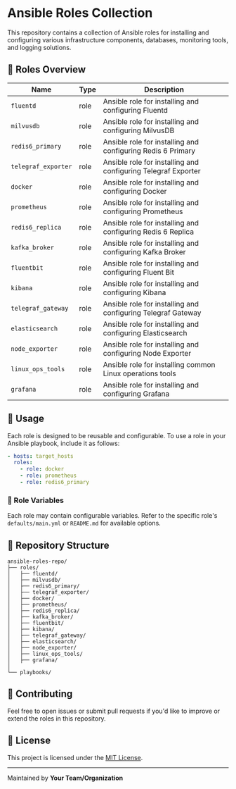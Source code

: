 # Ansible Roles Collection

This repository contains a collection of Ansible roles for installing and configuring various infrastructure components, databases, monitoring tools, and logging solutions.

## 📌 Roles Overview

| Name                | Type  | Description                                      |
|---------------------|-------|--------------------------------------------------|
| `fluentd`           | role  | Ansible role for installing and configuring Fluentd |
| `milvusdb`          | role  | Ansible role for installing and configuring MilvusDB |
| `redis6_primary`    | role  | Ansible role for installing and configuring Redis 6 Primary |
| `telegraf_exporter` | role  | Ansible role for installing and configuring Telegraf Exporter |
| `docker`            | role  | Ansible role for installing and configuring Docker |
| `prometheus`        | role  | Ansible role for installing and configuring Prometheus |
| `redis6_replica`    | role  | Ansible role for installing and configuring Redis 6 Replica |
| `kafka_broker`      | role  | Ansible role for installing and configuring Kafka Broker |
| `fluentbit`         | role  | Ansible role for installing and configuring Fluent Bit |
| `kibana`            | role  | Ansible role for installing and configuring Kibana |
| `telegraf_gateway`  | role  | Ansible role for installing and configuring Telegraf Gateway |
| `elasticsearch`     | role  | Ansible role for installing and configuring Elasticsearch |
| `node_exporter`     | role  | Ansible role for installing and configuring Node Exporter |
| `linux_ops_tools`   | role  | Ansible role for installing common Linux operations tools |
| `grafana`           | role  | Ansible role for installing and configuring Grafana |

## 🚀 Usage
Each role is designed to be reusable and configurable. To use a role in your Ansible playbook, include it as follows:

```yaml
- hosts: target_hosts
  roles:
    - role: docker
    - role: prometheus
    - role: redis6_primary
```

### 🔧 Role Variables
Each role may contain configurable variables. Refer to the specific role's `defaults/main.yml` or `README.md` for available options.

## 📂 Repository Structure
```
ansible-roles-repo/
├── roles/
│   ├── fluentd/
│   ├── milvusdb/
│   ├── redis6_primary/
│   ├── telegraf_exporter/
│   ├── docker/
│   ├── prometheus/
│   ├── redis6_replica/
│   ├── kafka_broker/
│   ├── fluentbit/
│   ├── kibana/
│   ├── telegraf_gateway/
│   ├── elasticsearch/
│   ├── node_exporter/
│   ├── linux_ops_tools/
│   ├── grafana/
│
└── playbooks/
```

## 📢 Contributing
Feel free to open issues or submit pull requests if you'd like to improve or extend the roles in this repository.

## 📜 License
This project is licensed under the [MIT License](LICENSE).

---
Maintained by **Your Team/Organization**

